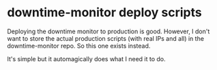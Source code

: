 # downtime-monitor deploy scripts

Deploying the downtime monitor to production is good. However, I don't want to store the actual production scripts (with real IPs and all) in the downtime-monitor repo. So this one exists instead.

It's simple but it automagically does what I need it to do.
